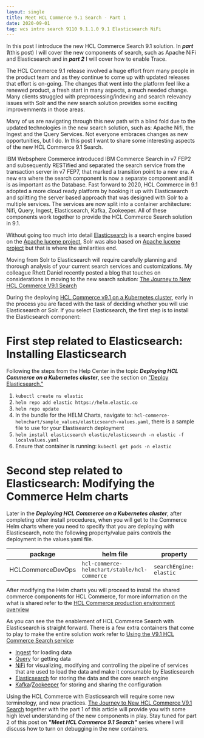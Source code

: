 ```yaml
---
layout: single
title: Meet HCL Commerce 9.1 Search - Part 1
date: 2020-09-01
tag: wcs intro search 9110 9.1.1.0 9.1 Elasticsearch NiFi
---
```

In this post I introduce the new HCL Commerce Search 9.1 solution. In ***part 1***(this post) I will cover the new components of search, such as Apache NiFi and Elasticsearch and in ***part 2*** I will cover how to enable Trace.

The HCL Commerce 9.1 release involved a huge effort from many people in the product team and as they continue to come up with updated releases that effort is on-going. The changes that went into the platform feel like a renewed product, a fresh start in many aspects, a much needed change. Many clients struggled with preprocessing/indexing and search relevancy issues with Solr and the new search solution provides some exciting improvemments in those areas.  

Many of us are navigating through this new path with a blind fold due to the updated technologies in the new search solution, such as: Apache Nifi, the Ingest and the Query Services. Not everyone embraces changes as new opportunities, but I do. In this post I want to share some interesting aspects of the new HCL Commerce 9.1 Search.

IBM Websphere Commerce introduced IBM Commerce Search in v7 FEP2 and subsequently RESTified and separated the search service from the transaction server in v7 FEP7, that marked a transition point to a new era. A new era where the search component is now a separate component and it is as important as the Database. Fast forward to 2020, HCL Commerce in 9.1 adopted a more cloud ready platform by hooking it up with Elasticsearch and splitting the server based approach that was designed with Solr to a multiple services. The services are now split into a container architecture: Nifi, Query, Ingest, Elasticsearch, Kafka, Zookeeper. All of these components work together to provide the HCL Commerce Search solution in 9.1.

Without going too much into detail [Elasticsearch](https://www.google.com/search?q=What+is+elastic+search) is a search engine based on the [Apache lucene project](https://www.google.com/search?q=What+is+apache+lucene), Solr was also based on [Apache lucene project](https://www.google.com/search?q=What+is+apache+lucene) but that is where the similarities end.

Moving from Solr to Elasticsearch will require carefully planning and thorough analysis of your current search services and customizations. My colleague Rhett Daniel recently posted a blog that touches on considerations in moving to the new search solution: [The Journey to New HCL Commerce V9.1 Search](https://support.hcltechsw.com/community?id=community_blog&sys_id=adb71920db729850a45ad9fcd39619cf)

During the deploying [HCL Commerce v9.1 on a Kubernetes cluster](https://help.hcltechsw.com/commerce/9.1.0/install/tasks/tdeploykubern91-commerce.html), early in the process you are faced with the task of deciding whether you will use Elasticsearch or Solr. If you select Elasticsearch, the first step is to install the Elasticsearch component:

# First step related to Elasticsearch: Installing Elasticsearch
Following the steps from the Help Center in the topic ***Deploying HCL Commerce on a Kubernetes cluster***, see the section on ["Deploy Elasticsearch."](https://help.hcltechsw.com/commerce/9.1.0/install/tasks/tdeploykubern91-commerce.html)
1. `kubectl create ns elastic`
1. `helm repo add elastic https://helm.elastic.co`
1. `helm repo update`
1. In the bundle for the HELM Charts, navigate to: `hcl-commerce-helmchart/sample_values/elasticsearch-values.yaml`, there is a sample file to use for your Elastisearch deployment
1. `helm install elasticsearch elastic/elasticsearch -n elastic -f localvalues.yaml`
1. Ensure that container is running: `kubectl get pods -n elastic`


# Second step related to Elasticsearch: Modifying the Commerce Helm charts
Later in the ***Deploying HCL Commerce on a Kubernetes cluster***, after completing other install procedures, when you will get to the Commerce Helm charts where you need to specify that you are deploying with Elasticsearch, note the following property/value pairs controls the deployment in the values.yaml file.

| package | helm file | property|
| --- | --- | --- |
| HCLCommerceDevOps | `hcl-commerce-helmchart/stable/hcl-commerce` |`searchEngine: elastic`|

After modifying the Helm charts you will proceed to install the shared commerce components for HCL Commerce, for more information on the what is shared refer to the [HCL Commerce production environment overview](https://help.hcltechsw.com/commerce/9.1.0/install/refs/riginfrastructure.html)

As you can see the the enablement of HCL Commerce Search with Elasticsearch is straight forward. There is a few extra containers that come to play to make the entire solution work refer to [Using the V9.1 HCL Commerce Search service](https://help.hcltechsw.com/commerce/9.1.0/search/concepts/csdsearchingest.html):

* [Ingest](https://help.hcltechsw.com/commerce/9.1.0/search/concepts/csdsearchconnectors.html) for loading data
* [Query](https://help.hcltechsw.com/commerce/9.1.0/search/concepts/csdelasticsearchquery.html) for getting data
* [NiFi](https://nifi.apache.org/) for visualizing, modifying and controlling the pipeline of services that are used to load the data and make it consumable by Elasticsearch
* [Elasticsearch](https://www.elastic.co/elasticsearch/) for storing the data and the core search engine
* [Kafka](https://kafka.apache.org/)/[Zookeeper](https://zookeeper.apache.org/) for storing and sharing the configuration

Using the HCL Commerce with Elasticsearch will require some new terminology, and new practices. [The Journey to New HCL Commerce V9.1 Search](https://support.hcltechsw.com/community?id=community_blog&sys_id=adb71920db729850a45ad9fcd39619cf) together with the part 1 of this article will provide you with some high level understanding of the new components in play. Stay tuned for part 2 of this post on ***"Meet HCL Commerce 9.1 Search"*** series where I will discuss how to turn on debugging in the new containers.

